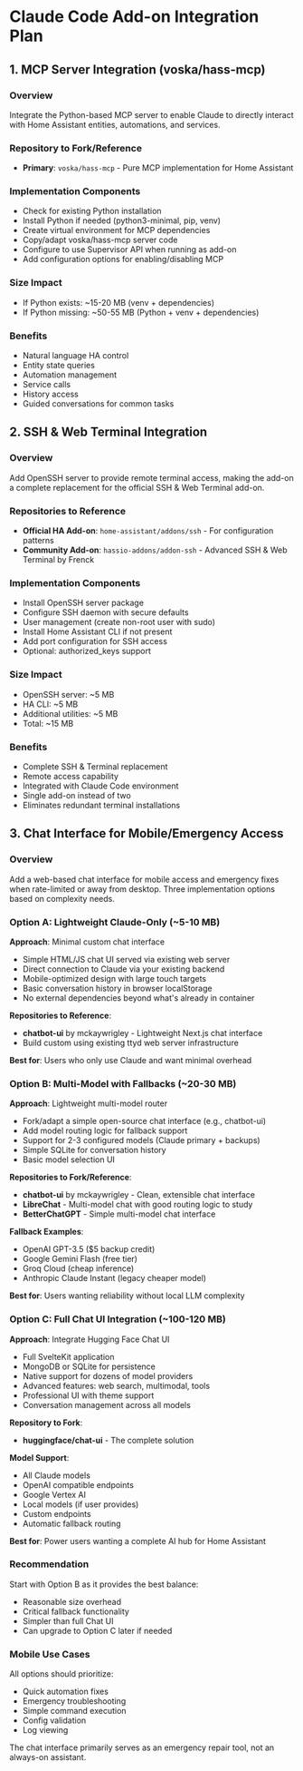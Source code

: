 # Claude Code Add-on Integration Plan

## 1. MCP Server Integration (voska/hass-mcp)

### Overview
Integrate the Python-based MCP server to enable Claude to directly interact with Home Assistant entities, automations, and services.

### Repository to Fork/Reference
- **Primary**: `voska/hass-mcp` - Pure MCP implementation for Home Assistant

### Implementation Components
- Check for existing Python installation
- Install Python if needed (python3-minimal, pip, venv)
- Create virtual environment for MCP dependencies
- Copy/adapt voska/hass-mcp server code
- Configure to use Supervisor API when running as add-on
- Add configuration options for enabling/disabling MCP

### Size Impact
- If Python exists: ~15-20 MB (venv + dependencies)
- If Python missing: ~50-55 MB (Python + venv + dependencies)

### Benefits
- Natural language HA control
- Entity state queries
- Automation management
- Service calls
- History access
- Guided conversations for common tasks

## 2. SSH & Web Terminal Integration

### Overview
Add OpenSSH server to provide remote terminal access, making the add-on a complete replacement for the official SSH & Web Terminal add-on.

### Repositories to Reference
- **Official HA Add-on**: `home-assistant/addons/ssh` - For configuration patterns
- **Community Add-on**: `hassio-addons/addon-ssh` - Advanced SSH & Web Terminal by Frenck

### Implementation Components
- Install OpenSSH server package
- Configure SSH daemon with secure defaults
- User management (create non-root user with sudo)
- Install Home Assistant CLI if not present
- Add port configuration for SSH access
- Optional: authorized_keys support

### Size Impact
- OpenSSH server: ~5 MB
- HA CLI: ~5 MB
- Additional utilities: ~5 MB
- Total: ~15 MB

### Benefits
- Complete SSH & Terminal replacement
- Remote access capability
- Integrated with Claude Code environment
- Single add-on instead of two
- Eliminates redundant terminal installations

## 3. Chat Interface for Mobile/Emergency Access

### Overview
Add a web-based chat interface for mobile access and emergency fixes when rate-limited or away from desktop. Three implementation options based on complexity needs.

### Option A: Lightweight Claude-Only (~5-10 MB)

**Approach**: Minimal custom chat interface
- Simple HTML/JS chat UI served via existing web server
- Direct connection to Claude via your existing backend
- Mobile-optimized design with large touch targets
- Basic conversation history in browser localStorage
- No external dependencies beyond what's already in container

**Repositories to Reference**:
- **chatbot-ui** by mckaywrigley - Lightweight Next.js chat interface
- Build custom using existing ttyd web server infrastructure

**Best for**: Users who only use Claude and want minimal overhead

### Option B: Multi-Model with Fallbacks (~20-30 MB)

**Approach**: Lightweight multi-model router
- Fork/adapt a simple open-source chat interface (e.g., chatbot-ui)
- Add model routing logic for fallback support
- Support for 2-3 configured models (Claude primary + backups)
- Simple SQLite for conversation history
- Basic model selection UI

**Repositories to Fork/Reference**:
- **chatbot-ui** by mckaywrigley - Clean, extensible chat interface
- **LibreChat** - Multi-model chat with good routing logic to study
- **BetterChatGPT** - Simple multi-model chat interface

**Fallback Examples**:
- OpenAI GPT-3.5 ($5 backup credit)
- Google Gemini Flash (free tier)
- Groq Cloud (cheap inference)
- Anthropic Claude Instant (legacy cheaper model)

**Best for**: Users wanting reliability without local LLM complexity

### Option C: Full Chat UI Integration (~100-120 MB)

**Approach**: Integrate Hugging Face Chat UI
- Full SvelteKit application
- MongoDB or SQLite for persistence
- Native support for dozens of model providers
- Advanced features: web search, multimodal, tools
- Professional UI with theme support
- Conversation management across all models

**Repository to Fork**:
- **huggingface/chat-ui** - The complete solution

**Model Support**:
- All Claude models
- OpenAI compatible endpoints
- Google Vertex AI
- Local models (if user provides)
- Custom endpoints
- Automatic fallback routing

**Best for**: Power users wanting a complete AI hub for Home Assistant

### Recommendation
Start with Option B as it provides the best balance:
- Reasonable size overhead
- Critical fallback functionality
- Simpler than full Chat UI
- Can upgrade to Option C later if needed

### Mobile Use Cases
All options should prioritize:
- Quick automation fixes
- Emergency troubleshooting
- Simple command execution
- Config validation
- Log viewing

The chat interface primarily serves as an emergency repair tool, not an always-on assistant.